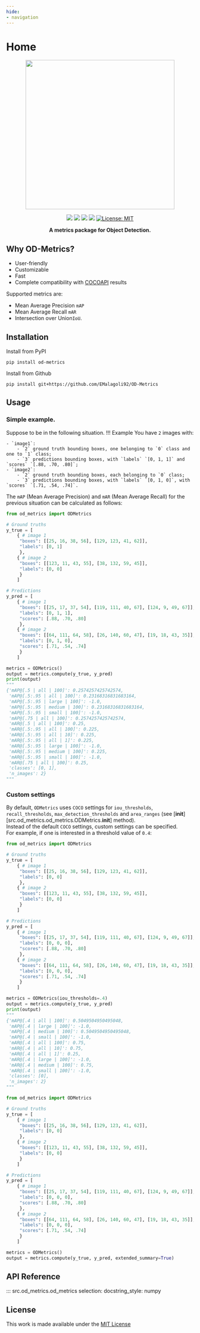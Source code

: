 ```yaml
---
hide:
- navigation
---
```

# Home
<div align="center">
<picture>
  <source media="(prefers-color-scheme: dark)" srcset="assets/logo_dark.svg">
  <source media="(prefers-color-scheme: light)" srcset="assets/logo_light.svg">
  <img width="400" height="400" src="assets/logo_dark.svg">
</picture>
</div>
<p align="center">
  <img src="https://img.shields.io/endpoint?url=https://gist.githubusercontent.com/EMalagoli92/3f159a4246243b883a5c817ca2d34baa/raw/unit_test.json?kill_cache=1" />
  <img src="https://img.shields.io/endpoint?url=https://gist.githubusercontent.com/EMalagoli92/d23fd688b541d4b303d2baa6ee87e51a/raw/mypy.json?kill_cache=1" />
  <img src="https://img.shields.io/endpoint?url=https://gist.githubusercontent.com/EMalagoli92/3ab4a977b9a0e4ccb7178dd1fa51e1b0/raw/pylint.json?kill_cache=1" />
  <img src="https://img.shields.io/endpoint?url=https://gist.githubusercontent.com/EMalagoli92/331395960725a4b47d4ca4977a24e949/raw/version.json?kill_cache=1" />
  <a href="https://github.com/EMalagoli92/OD-Metrics/blob/main/LICENSE">
    <img src="https://img.shields.io/badge/License-MIT-blue.svg?style=flat-square" alt="License: MIT">
  </a>  
</p>

<p align="center">
  <strong>
    A metrics package for Object Detection.
  </strong>
</p>

## Why OD-Metrics?
- User-friendly
- Customizable
- Fast
- Complete compatibility with [COCOAPI](https://github.com/cocodataset/cocoapi) results

Supported metrics are:

- Mean Average Precision `mAP`
- Mean Average Recall `mAR`
- Intersection over Union`IoU`.


## Installation
Install from PyPI
```
pip install od-metrics
```
Install from Github
```
pip install git+https://github.com/EMalagoli92/OD-Metrics
```


## Usage
### Simple example.
Suppose to be in the following situation. 
!!! Example
    You have `2` images with:

    - `image1`:
        - `2` ground truth bounding boxes, one belonging to `0` class and one to `1` class;
        - `3` predictions bounding boxes, with `labels` `[0, 1, 1]` and `scores` `[.88, .70, .80]`;
    - `image2`:
        - `2` ground truth bounding boxes, each belonging to `0` class;
        - `3` predictions bounding boxes, with `labels` `[0, 1, 0]`, with `scores` `[.71, .54, .74]`.

The `mAP` (Mean Average Precision) and `mAR` (Mean Average Recall)
for the previous situation can be calculated as follows:
``` py title="simple_example"
from od_metrics import ODMetrics

# Ground truths
y_true = [
    { # image 1
     "boxes": [[25, 16, 38, 56], [129, 123, 41, 62]],
     "labels": [0, 1]
     },
    { # image 2
     "boxes": [[123, 11, 43, 55], [38, 132, 59, 45]],
     "labels": [0, 0]
     }
    ]

# Predictions
y_pred = [
    { # image 1
     "boxes": [[25, 17, 37, 54], [119, 111, 40, 67], [124, 9, 49, 67]],
     "labels": [0, 1, 1],
     "scores": [.88, .70, .80]
     },
    { # image 2
     "boxes": [[64, 111, 64, 58], [26, 140, 60, 47], [19, 18, 43, 35]],
     "labels": [0, 1, 0],
     "scores": [.71, .54, .74]
     }
    ]

metrics = ODMetrics()
output = metrics.compute(y_true, y_pred)
print(output)
"""
{'mAP@[.5 | all | 100]': 0.2574257425742574,
 'mAP@[.5:.95 | all | 100]': 0.23168316831683164,
 'mAP@[.5:.95 | large | 100]': -1.0,
 'mAP@[.5:.95 | medium | 100]': 0.23168316831683164,
 'mAP@[.5:.95 | small | 100]': -1.0,
 'mAP@[.75 | all | 100]': 0.2574257425742574,
 'mAR@[.5 | all | 100]': 0.25,
 'mAR@[.5:.95 | all | 100]': 0.225,
 'mAR@[.5:.95 | all | 10]': 0.225,
 'mAR@[.5:.95 | all | 1]': 0.225,
 'mAR@[.5:.95 | large | 100]': -1.0,
 'mAR@[.5:.95 | medium | 100]': 0.225,
 'mAR@[.5:.95 | small | 100]': -1.0,
 'mAR@[.75 | all | 100]': 0.25,
 'classes': [0, 1],
 'n_images': 2}
"""
```


### Custom settings
By default, `ODMetrics` uses `COCO` settings for `iou_thresholds`, `recall_thresholds`,
`max_detection_thresholds` and `area_ranges` (see
[__init__][src.od_metrics.od_metrics.ODMetrics.__init__] method).<br>
Instead of the default `COCO` settings, custom settings can be specified.   
For example, if one is interested in a threshold value of `0.4`:

``` py title="custom_settings"
from od_metrics import ODMetrics

# Ground truths
y_true = [
    { # image 1
     "boxes": [[25, 16, 38, 56], [129, 123, 41, 62]],
     "labels": [0, 0]
     },
    { # image 2
     "boxes": [[123, 11, 43, 55], [38, 132, 59, 45]],
     "labels": [0, 0]
     }
    ]

# Predictions
y_pred = [
    { # image 1
     "boxes": [[25, 17, 37, 54], [119, 111, 40, 67], [124, 9, 49, 67]],
     "labels": [0, 0, 0],
     "scores": [.88, .70, .80]
     },
    { # image 2
     "boxes": [[64, 111, 64, 58], [26, 140, 60, 47], [19, 18, 43, 35]],
     "labels": [0, 0, 0],
     "scores": [.71, .54, .74]
     }
    ]

metrics = ODMetrics(iou_thresholds=.4)
output = metrics.compute(y_true, y_pred)
print(output)
"""
{'mAP@[.4 | all | 100]': 0.5049504950495048,
 'mAP@[.4 | large | 100]': -1.0,
 'mAP@[.4 | medium | 100]': 0.5049504950495048,
 'mAP@[.4 | small | 100]': -1.0,
 'mAR@[.4 | all | 100]': 0.75,
 'mAR@[.4 | all | 10]': 0.75,
 'mAR@[.4 | all | 1]': 0.25,
 'mAR@[.4 | large | 100]': -1.0,
 'mAR@[.4 | medium | 100]': 0.75,
 'mAR@[.4 | small | 100]': -1.0,
 'classes': [0],
 'n_images': 2}
"""
```

``` py
from od_metrics import ODMetrics

# Ground truths
y_true = [
    { # image 1
     "boxes": [[25, 16, 38, 56], [129, 123, 41, 62]],
     "labels": [0, 0]
     },
    { # image 2
     "boxes": [[123, 11, 43, 55], [38, 132, 59, 45]],
     "labels": [0, 0]
     }
    ]

# Predictions
y_pred = [
    { # image 1
     "boxes": [[25, 17, 37, 54], [119, 111, 40, 67], [124, 9, 49, 67]],
     "labels": [0, 0, 0],
     "scores": [.88, .70, .80]
     },
    { # image 2
     "boxes": [[64, 111, 64, 58], [26, 140, 60, 47], [19, 18, 43, 35]],
     "labels": [0, 0, 0],
     "scores": [.71, .54, .74]
     }
    ]

metrics = ODMetrics()
output = metrics.compute(y_true, y_pred, extended_summary=True)
```

## API Reference
::: src.od_metrics.od_metrics
    selection:
      docstring_style: numpy

## License

This work is made available under the [MIT License](https://github.com/EMalagoli92/OD-Metrics/blob/main/LICENSE)